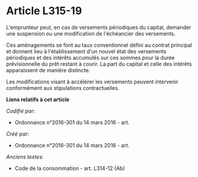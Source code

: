 # Article L315-19

L'emprunteur peut, en cas de versements périodiques du capital, demander une suspension ou une modification de l'échéancier
des versements.

Ces aménagements se font au taux conventionnel défini au contrat principal et donnent lieu à l'établissement d'un nouvel état
des versements périodiques et des intérêts accumulés sur ces sommes pour la durée prévisionnelle du prêt restant à courir. La
part du capital et celle des intérêts apparaissent de manière distincte.

Les modifications visant à accélérer les versements peuvent intervenir conformément aux stipulations contractuelles.

**Liens relatifs à cet article**

_Codifié par_:

  - Ordonnance n°2016-301 du 14 mars 2016 - art.

_Créé par_:

  - Ordonnance n°2016-301 du 14 mars 2016 - art.

_Anciens textes_:

  - Code de la consommation - art. L314-12 (Ab)
